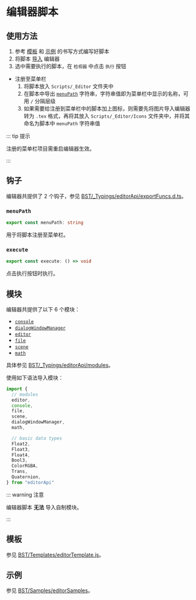 # 编辑器脚本

## 使用方法

1. 参考 [模板](#模板) 和 [示例](#示例) 的书写方式编写好脚本
2. 将脚本 [导入](../advanced/assets#脚本) 编辑器
3. 选中需要执行的脚本，在 `检视器` 中点击 `执行` 按钮

- 注册至菜单栏
  1. 将脚本放入 `Scripts/_Editor` 文件夹中
  2. 在脚本中导出 [`menuPath`](#menuPath) 字符串，字符串值即为菜单栏中显示的名称，可用 `/` 分隔层级
  3. 如果需要给注册到菜单栏中的脚本加上图标，则需要先将图片导入编辑器转为 `.tex` 格式，再将其放入 `Scripts/_Editor/Icons` 文件夹中，并将其命名为脚本中 `menuPath` 字符串值

::: tip 提示

注册的菜单栏项目需重启编辑器生效。

:::

## 钩子

编辑器共提供了 2 个钩子，参见 [BST/\_Typings/editorApi/exportFuncs.d.ts](https://github.com/Withered-Flower-0422/BST/blob/main/_Typings/editorApi/exportFuncs.d.ts)。

### `menuPath`

```ts
export const menuPath: string
```

用于将脚本注册至菜单栏。

### `execute`

```ts
export const execute: () => void
```

点击执行按钮时执行。

## 模块

编辑器共提供了以下 6 个模块：

- [`console`](https://github.com/Withered-Flower-0422/BST/blob/main/_Typings/editorApi/modules/console.d.ts)
- [`dialogWindowManager`](https://github.com/Withered-Flower-0422/BST/blob/main/_Typings/editorApi/modules/dialogWindowManager.d.ts)
- [`editor`](https://github.com/Withered-Flower-0422/BST/blob/main/_Typings/editorApi/modules/editor.d.ts)
- [`file`](https://github.com/Withered-Flower-0422/BST/blob/main/_Typings/editorApi/modules/file.d.ts)
- [`scene`](https://github.com/Withered-Flower-0422/BST/blob/main/_Typings/editorApi/modules/scene.d.ts)
- [`math`](https://github.com/Withered-Flower-0422/BST/blob/main/_Typings/utils/math.d.ts)

具体参见 [BST/\_Typings/editorApi/modules](https://github.com/Withered-Flower-0422/BST/tree/main/_Typings/editorApi/modules)。

使用如下语法导入模块：

```js
import {
  // modules
  editor,
  console,
  file,
  scene,
  dialogWindowManager,
  math,

  // basic data types
  Float2,
  Float3,
  Float4,
  Bool3,
  ColorRGBA,
  Trans,
  Quaternion,
} from "editorApi"
```

::: warning 注意

编辑器脚本 **无法** 导入自制模块。

:::

## 模板

参见 [BST/Templates/editorTemplate.js](https://github.com/Withered-Flower-0422/BST/blob/main/Templates/editorTemplate.js)。

## 示例

参见 [BST/Samples/editorSamples](https://github.com/Withered-Flower-0422/BST/tree/main/Samples/editorSamples)。

